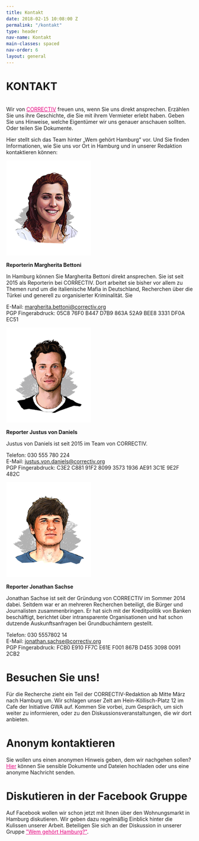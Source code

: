 ```yaml
---
title: Kontakt
date: 2018-02-15 10:08:00 Z
permalink: "/kontakt"
type: header
nav-name: Kontakt
main-classes: spaced
nav-order: 6
layout: general
---
```


# KONTAKT
<br>
Wir von <a style="color: #e5007d" href="https://correctiv.org" target="blank"> CORRECTIV</a> freuen uns, wenn Sie uns direkt ansprechen. Erzählen Sie uns ihre Geschichte, die Sie mit ihrem Vermieter erlebt haben. Geben Sie uns Hinweise, welche Eigentümer wir uns genauer anschauen sollten. Oder teilen Sie Dokumente.

Hier stellt sich das Team hinter „Wem gehört Hamburg“ vor. Und Sie finden Informationen, wie Sie uns vor Ort in Hamburg und in unserer Redaktion kontaktieren können:

<img src="/assets/images/margherita-bettoni.png">

**Reporterin Margherita Bettoni**

In Hamburg können Sie Margherita Bettoni direkt ansprechen. Sie ist seit 2015 als Reporterin bei CORRECTIV. Dort arbeitet sie bisher vor allem zu Themen rund um die italienische Mafia in Deutschland, Recherchen über die Türkei und generell zu organisierter Kriminalität. Sie 

E-Mail: margherita.bettoni@correctiv.org<br>
PGP Fingerabdruck: 05C8 76F0 B447 D7B9 863A  52A9 BEE8 3331 DF0A EC51

<img src="/assets/images/justus-von-daniels.png">

**Reporter Justus von Daniels** 

Justus von Daniels ist seit 2015 im Team von CORRECTIV. 

Telefon: 030 555 780 224<br>
E-Mail: justus.von.daniels@correctiv.org<br>
PGP Fingerabdruck: C3E2 C881 91F2 8099 3573  1936 AE91 3C1E 9E2F 482C

<img src="/assets/images/jonathan-sachse.png">

**Reporter Jonathan Sachse**

Jonathan Sachse ist seit der Gründung von CORRECTIV im Sommer 2014 dabei. Seitdem war er an mehreren Recherchen beteiligt, die Bürger und Journalisten zusammenbringen. Er hat sich mit der Kreditpolitik von Banken beschäftigt, berichtet über intransparente Organisationen und hat schon dutzende Auskunftsanfragen bei Grundbuchämtern gestellt.

Telefon: 030 5557802 14<br>
E-Mail: jonathan.sachse@correctiv.org<br>
PGP Fingerabdruck: FCB0 E910 FF7C E61E F001  867B D455 3098 0091 2CB2

# Besuchen Sie uns!

Für die Recherche zieht ein Teil der CORRECTIV-Redaktion ab Mitte März nach Hamburg um. Wir schlagen unser Zelt am Hein-Köllisch-Platz 12 im Cafe der Initiative GWA auf. Kommen Sie vorbei, zum Gespräch, um sich weiter zu informieren, oder zu den Diskussionsveranstaltungen, die wir dort anbieten.

# Anonym kontaktieren

Sie wollen uns einen anonymen Hinweis geben, dem wir nachgehen sollen? <a style="color: #e5007d" href="https://correctiv-upload.org" target="blank">Hier</a> können Sie sensible Dokumente und Dateien hochladen oder uns eine anonyme Nachricht senden.

# Diskutieren in der Facebook Gruppe

Auf Facebook wollen wir schon jetzt mit Ihnen über den Wohnungsmarkt in Hamburg diskutieren. Wir geben dazu regelmäßig Einblick hinter die Kulissen unserer Arbeit. Beteiligen Sie sich an der Diskussion in unserer Gruppe <a style="color: #e5007d" href="https://www.facebook.com/groups/1670776179654164/" target="blank">"Wem gehört Hamburg?"</a>.
